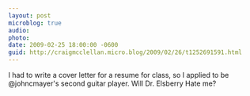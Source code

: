 ```yaml
---
layout: post
microblog: true
audio: 
photo: 
date: 2009-02-25 18:00:00 -0600
guid: http://craigmcclellan.micro.blog/2009/02/26/t1252691591.html
---
```

I had to write a cover letter for a resume for class, so I applied to be @johncmayer's second guitar player.  Will Dr. Elsberry Hate me?
